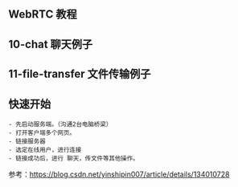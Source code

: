 ## WebRTC 教程

## 10-chat 聊天例子

## 11-file-transfer 文件传输例子

## 快速开始

    - 先启动服务端。（沟通2台电脑桥梁）
    - 打开客户端多个网页。
    - 链接服务器
    - 选定在线用户，进行连接
    - 链接成功后，进行 聊天，传文件等其他操作。

参考：https://blog.csdn.net/yinshipin007/article/details/134010728


